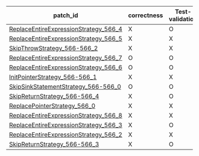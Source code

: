  | patch_id |correctness |Test-validation |NPEX-validation |
 |--- | --- | --- | --- | 
 | [ReplaceEntireExpressionStrategy_566_4](./patches/ReplaceEntireExpressionStrategy_566_4/patch.java#L574) | X | O | X | 
 | [ReplaceEntireExpressionStrategy_566_5](./patches/ReplaceEntireExpressionStrategy_566_5/patch.java#L574) | X | X | X | 
 | [SkipThrowStrategy_566-566_2](./patches/SkipThrowStrategy_566-566_2/patch.java#L574) | X | X | X | 
 | [ReplaceEntireExpressionStrategy_566_7](./patches/ReplaceEntireExpressionStrategy_566_7/patch.java#L574) | O | O | X | 
 | [ReplaceEntireExpressionStrategy_566_6](./patches/ReplaceEntireExpressionStrategy_566_6/patch.java#L574) | O | O | X | 
 | [InitPointerStrategy_566-566_1](./patches/InitPointerStrategy_566-566_1/patch.java#L574) | X | X | X | 
 | [SkipSinkStatementStrategy_566-566_0](./patches/SkipSinkStatementStrategy_566-566_0/patch.java#L574) | O | O | X | 
 | [SkipReturnStrategy_566-566_4](./patches/SkipReturnStrategy_566-566_4/patch.java#L574) | X | O | X | 
 | [ReplacePointerStrategy_566_0](./patches/ReplacePointerStrategy_566_0/patch.java#L574) | X | X | X | 
 | [ReplaceEntireExpressionStrategy_566_8](./patches/ReplaceEntireExpressionStrategy_566_8/patch.java#L574) | X | X | X | 
 | [ReplaceEntireExpressionStrategy_566_3](./patches/ReplaceEntireExpressionStrategy_566_3/patch.java#L574) | X | O | X | 
 | [ReplaceEntireExpressionStrategy_566_2](./patches/ReplaceEntireExpressionStrategy_566_2/patch.java#L574) | X | X | X | 
 | [SkipReturnStrategy_566-566_3](./patches/SkipReturnStrategy_566-566_3/patch.java#L574) | X | O | X | 
